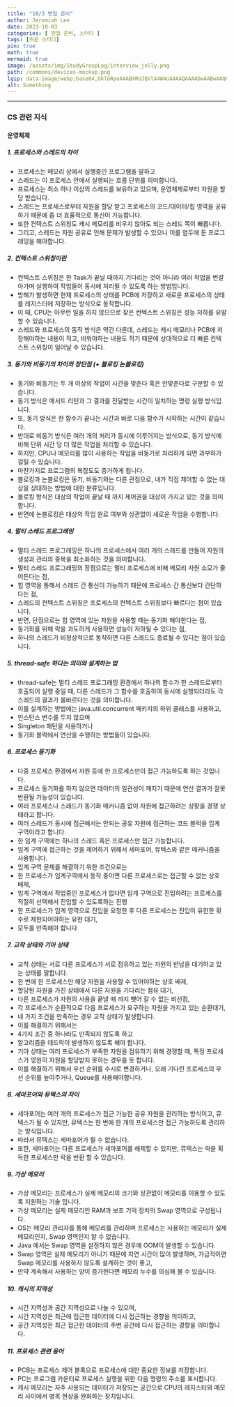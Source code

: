 ```yaml
---
title: "10/3 면접 준비"
author: Jeremiah Lee
date: 2023-10-03
categories: [ 면접 준비, 스터디 ]
tags: [취준 스터디]
pin: true
math: true
mermaid: true
image: /assets/img/StudyGroupLog/interview_jelly.png
path: /commons/devices-mockup.png
lqip: data:image/webp;base64,UklGRpoAAABXRUJQVlA4WAoAAAAQAAAADwAABwAAQUxQSDIAAAARL0AmbZurmr57yyIiqE8oiG0bejIYEQTgqiDA9vqnsUSI6H+oAERp2HZ65qP/VIAWAFZQOCBCAAAA8AEAnQEqEAAIAAVAfCWkAALp8sF8rgRgAP7o9FDvMCkMde9PK7euH5M1m6VWoDXf2FkP3BqV0ZYbO6NA/VFIAAAA
alt: Something
---
```

***

### CS 관련 지식

#### 운영체제

##### **1. 프로세스와 스레드의 차이**
- 프로세스는 메모리 상에서 실행중인 프로그램을 말하고
- 스레드는 이 프로세스 안에서 실행되는 흐름 단위를 의미합니다.
- 프로세스는 최소 하나 이상의 스레드를 보유하고 있으며, 운영체제로부터 자원을 할당 받습니다.
- 스레드는 프로세스로부터 자원을 할당 받고 프로세스의 코드/데이터/힙 영역을 공유하기 때문에 좀 더 효율적으로 통신이 가능합니다.
- 또한 컨텍스트 스위칭도 캐시 메모리를 비우지 않아도 되는 스레드 쪽이 빠릅니다.
- 그리고, 스레드는 자원 공유로 인해 문제가 발생할 수 있으니 이를 염두에 둔 프로그래밍을 해야합니다.

##### **2. 컨텍스트 스위칭이란**
- 컨텍스트 스위칭은 한 Task가 끝날 때까지 기다리는 것이 아니라 여러 작업을 번갈아가며 실행하여 작업들이 동시에 처리될 수 있도록 하는 방법입니다.
- 방해가 발생하면 현재 프로세스의 상태를 PCB에 저장하고 새로운 프로세스의 상태를 레지스터에 저장하는 방식으로 동작합니다.
- 이 때, CPU는 아무런 일을 하지 않으므로 잦은 컨텍스트 스위칭은 성능 저하를 유발할 수 있습니다.
- 스레드와 프로세스의 동작 방식은 약간 다른데, 스레드는 캐시 메모리나 PCB에 저장해야하는 내용이 적고, 비워야하는 내용도 적기 때문에 상대적으로 더 빠른 컨텍스트 스위칭이 일어날 수 있습니다.

##### **3. 동기와 비동기의 차이와 장단점 (+ 블로킹 논블로킹)**
- 동기와 비동기는 두 개 이상의 작업이 시간을 맞춘다 혹은 안맞춘다로 구분할 수 있습니다.
- 동기 방식은 메서드 리턴과 그 결과를 전달받는 시간이 일치하는 명령 실행 방식입니다.
- 또, 동기 방식은 한 함수가 끝나는 시간과 바로 다음 함수가 시작하는 시간이 같습니다.
- 반대로 비동기 방식은 여러 개의 처리가 동시에 이루어지는 방식으로, 동기 방식에 비해 단위 시간 당 더 많은 작업을 처리할 수 있습니다.
- 하지만, CPU나 메모리를 많이 사용하는 작업을 비동기로 처리하게 되면 과부하가 걸릴 수 있습니다.
- 마찬가지로 프로그램의 복잡도도 증가하게 됩니다.
- 블로킹과 논블로킹은 동기, 비동기와는 다른 관점으로, 내가 직접 제어할 수 없는 대상을 상대하는 방법에 대한 분류입니다.
- 블로킹 방식은 대상의 작업이 끝날 때 까지 제어권을 대상이 가지고 있는 것을 의미합니다.
- 반면에 논블로킹은 대상의 작업 완료 여부와 상관없이 새로운 작업을 수행합니다.

##### **4. 멀티 스레드 프로그래밍**
- 멀티 스레드 프로그래밍은 하나의 프로세스에서 여러 개의 스레드를 만들어 자원의 생성과 관리의 중복을 최소화하는 것을 의미합니다.
- 멀티 스레드 프로그래밍의 장점으로는 멀티 프로세스에 비해 메모리 자원 소모가 줄어든다는 점,
- 힙 영역을 통해서 스레드 간 통신이 가능하기 때문에 프로세스 간 통신보다 간단하다는 점,
- 스레드의 컨텍스트 스위칭은 프로세스의 컨텍스트 스위칭보다 빠르다는 점이 있습니다.
- 반면, 단점으로는 힙 영역에 있는 자원을 사용할 때는 동기화 해야한다는 점,
- 동기화를 위해 락을 과도하게 사용하면 성능이 저하될 수 있다는 점,
- 하나의 스레드가 비정상적으로 동작하면 다른 스레드도 종료될 수 있다는 점이 있습니다.

##### **5. thread-safe 하다는 의미와 설계하는 법**
- thread-safe는 멀티 스레드 프로그래밍 환경에서 하나의 함수가 한 스레드로부터 호출되어 실행 중일 때, 다른 스레드가 그 함수를 호출하여 동시에 실행되더라도 각 스레드의 결과가 올바르다는 것을 의미합니다.
- 이를 설계하는 방법에는 java.util.concurrent 패키지의 하위 클래스를 사용하고,
- 인스턴스 변수를 두지 않으며
- Singleton 패턴을 사용하거나
- 동기화 블럭에서 연산을 수행하는 방법들이 있습니다.

##### **6. 프로세스 동기화**
- 다중 프로세스 환경에서 자원 등에 한 프로세스만이 접근 가능하도록 하는 것입니다.
- 프로세스 동기화를 하지 않으면 데이터의 일관성이 깨지기 때문에 연산 결과가 잘못 반환될 가능성이 있습니다.
- 여러 프로세스나 스레드가 동기화 매커니즘 없이 자원에 접근하려는 상황을 경쟁 상태라고 합니다.
- 여러 스레드가 동시에 접근해서는 안되는 공유 자원에 접근하는 코드 블럭을 임계 구역이라고 합니다.
- 한 임계 구역에는 하나의 스레드 혹은 프로세스만 접근 가능합니다.
- 임계 구역에 접근하는 것을 제어하기 위해서 세마포어, 뮤텍스와 같은 매커니즘을 사용합니다.
- 임계 구역 문제를 해결하기 위한 조건으로는
- 한 프로세스가 임계구역에서 동작 중이면 다른 프로세스로는 접근할 수 없는 상호 배제,
- 임계 구역에서 작업중인 프로세스가 없다면 임계 구역으로 진입하려는 프로세스를 적절히 선택해서 진입할 수 있도록하는 진행
- 한 프로세스가 임계 영역으로 진입을 요청한 후 다른 프로세스는 진입이 유한한 횟수로 제한되어야하는 유한 대기,
- 모두를 만족해야 합니다

##### **7. 교착 상태와 기아 상태**
- 교착 상태는 서로 다른 프로세스가 서로 점유하고 있는 자원의 반납을 대기하고 있는 상태를 말합니다.
- 한 번에 한 프로세스만 해당 자원을 사용할 수 있어야하는 상호 배제,
- 할당된 자원을 가진 상태에서 다른 자원을 기다리는 점유 대기,
- 다른 프로세스가 자원의 사용을 끝낼 때 까지 뺏어 갈 수 없는 비선점,
- 각 프로세스가 순환적으로 다음 프로세스가 요구하는 자원을 가지고 있는 순환대기,
- 네 가지 조건을 만족하는 경우 교착 상태가 발생합니다.
- 이를 해결하기 위해서는
- 4가지 조건 중 하나라도 만족되지 않도록 하고
- 알고리즘을 데드락이 발생하지 않도록 해야 합니다.
- 기아 상태는 여러 프로세스가 부족한 자원을 점유하기 위해 경쟁할 때, 특정 프로세스가 영원히 자원을 할당받지 못하는 경우를 뜻 합니다.
- 이를 해결하기 위해서 우선 순위를 수시로 변경하거나, 오래 기다린 프로세스의 우선 순위를 높여주거나, Queue를 사용해야합니다.

##### **8. 세마포어와 뮤텍스의 차이**
- 세마포어는 여러 개의 프로세스가 접근 가능한 공유 자원을 관리하는 방식이고, 뮤텍스가 될 수 있지만, 뮤텍스는 한 번에 한 개의 프로세스만 접근 가능하도록 관리하는 방식입니다.
- 따라서 뮤텍스는 세마포어가 될 수 없습니다.
- 또한, 세마포어는 다른 프로세스가 세마포어를 해제할 수 있지만, 뮤텍스는 락을 획득한 프로세스만 락을 반환 할 수 있습니다.

##### **9. 가상 메모리**
- 가상 메모리는 프로세스가 실제 메모리의 크기와 상관없이 메모리를 이용할 수 있도록 지원하는 기술 입니다.
- 가상 메모리는 실제 메모리인 RAM과 보조 기억 장치의 Swap 영역으로 구성됩니다.
- OS는 메모리 관리자를 통해 메모리를 관리하며 프로세스는 사용하는 메모리가 실제 메모리인지, Swap 영역인지 알 수 없습니다.
- Java 에서는 Swap 영역을 설정하지 않은 경우에 OOM이 발생할 수 있습니다.
- Swap 영역은 실제 메모리가 아니기 때문에 지연 시간이 많이 발생하며, 가급적이면 Swap 메모리를 사용하지 않도록 설계하는 것이 좋고,
- 만약 계속해서 사용하는 양이 증가한다면 메모리 누수를 의심해 볼 수 있습니다.

##### **10. 캐시의 지역성**
- 시간 지역성과 공간 지역성으로 나눌 수 있으며,
- 시간 지역성은 최근에 접근한 데이터에 다시 접근하는 경향을 의미하고,
- 공간 지역성은 최근 접근한 데이터의 주변 공간에 다시 접근하는 경향을 의미합니다.

##### **11. 프로세스 관련 용어**
- PCB는 프로세스 제어 블록으로 프로세스에 대한 중요한 정보를 저장합니다.
- PC는 프로그램 카운터로 프로세스 실행을 위한 다음 명령의 주소를 표시합니다.
- 캐시 메모리는 자주 사용되는 데이터가 저장되는 공간으로 CPU의 레지스터와 메모리 사이에서 병목 현상을 완화하는 장치입니다.
